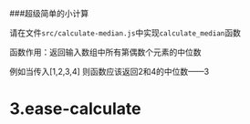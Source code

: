 ###超级简单的小计算

请在文件`src/calculate-median.js`中实现`calculate_median`函数

函数作用：返回输入数组中所有第偶数个元素的中位数

例如当传入[1,2,3,4] 则函数应该返回2和4的中位数——3
# 3.ease-calculate
